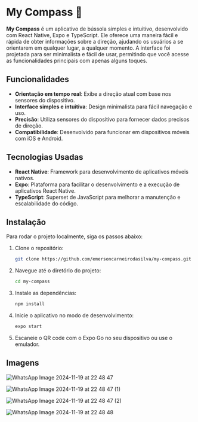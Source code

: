 # My Compass 🧭

**My Compass** é um aplicativo de bússola simples e intuitivo, desenvolvido com React Native, Expo e TypeScript. Ele oferece uma maneira fácil e rápida de obter informações sobre a direção, ajudando os usuários a se orientarem em qualquer lugar, a qualquer momento. A interface foi projetada para ser minimalista e fácil de usar, permitindo que você acesse as funcionalidades principais com apenas alguns toques.

## Funcionalidades

- **Orientação em tempo real**: Exibe a direção atual com base nos sensores do dispositivo.
- **Interface simples e intuitiva**: Design minimalista para fácil navegação e uso.
- **Precisão**: Utiliza sensores do dispositivo para fornecer dados precisos de direção.
- **Compatibilidade**: Desenvolvido para funcionar em dispositivos móveis com iOS e Android.

## Tecnologias Usadas

- **React Native**: Framework para desenvolvimento de aplicativos móveis nativos.
- **Expo**: Plataforma para facilitar o desenvolvimento e a execução de aplicativos React Native.
- **TypeScript**: Superset de JavaScript para melhorar a manutenção e escalabilidade do código.

## Instalação

Para rodar o projeto localmente, siga os passos abaixo:

1. Clone o repositório:

   ```bash
   git clone https://github.com/emersoncarneirodasilva/my-compass.git
   ```
2. Navegue até o diretório do projeto:
   ```bash
   cd my-compass
   ```
3. Instale as dependências:
   ```bash
   npm install
   ```
4. Inicie o aplicativo no modo de desenvolvimento:
   ```bash
   expo start
   ```
5. Escaneie o QR code com o Expo Go no seu dispositivo ou use o emulador.

## Imagens

![WhatsApp Image 2024-11-19 at 22 48 47](https://github.com/user-attachments/assets/3b22586c-6b61-46ec-a89d-cc30afff5b85)

![WhatsApp Image 2024-11-19 at 22 48 47 (1)](https://github.com/user-attachments/assets/55a2b51f-1d8b-428a-84b3-b2de059050b2)

![WhatsApp Image 2024-11-19 at 22 48 47 (2)](https://github.com/user-attachments/assets/fdbb9fcf-b840-403d-8894-bbcc72aff1a1)

![WhatsApp Image 2024-11-19 at 22 48 48](https://github.com/user-attachments/assets/34309fa5-5460-452e-9691-f3d975de6dee)



   
